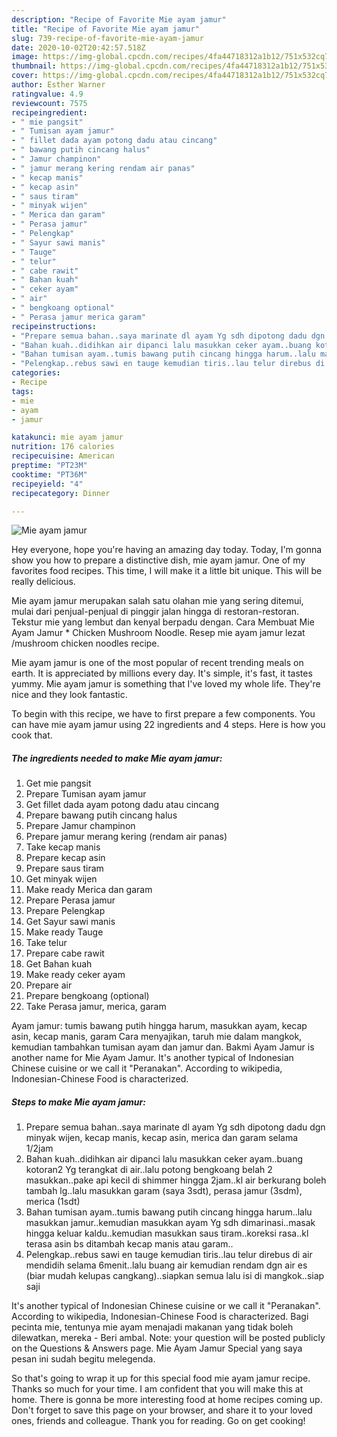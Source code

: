 ```yaml
---
description: "Recipe of Favorite Mie ayam jamur"
title: "Recipe of Favorite Mie ayam jamur"
slug: 739-recipe-of-favorite-mie-ayam-jamur
date: 2020-10-02T20:42:57.518Z
image: https://img-global.cpcdn.com/recipes/4fa44718312a1b12/751x532cq70/mie-ayam-jamur-foto-resep-utama.jpg
thumbnail: https://img-global.cpcdn.com/recipes/4fa44718312a1b12/751x532cq70/mie-ayam-jamur-foto-resep-utama.jpg
cover: https://img-global.cpcdn.com/recipes/4fa44718312a1b12/751x532cq70/mie-ayam-jamur-foto-resep-utama.jpg
author: Esther Warner
ratingvalue: 4.9
reviewcount: 7575
recipeingredient:
- " mie pangsit"
- " Tumisan ayam jamur"
- " fillet dada ayam potong dadu atau cincang"
- " bawang putih cincang halus"
- " Jamur champinon"
- " jamur merang kering rendam air panas"
- " kecap manis"
- " kecap asin"
- " saus tiram"
- " minyak wijen"
- " Merica dan garam"
- " Perasa jamur"
- " Pelengkap"
- " Sayur sawi manis"
- " Tauge"
- " telur"
- " cabe rawit"
- " Bahan kuah"
- " ceker ayam"
- " air"
- " bengkoang optional"
- " Perasa jamur merica garam"
recipeinstructions:
- "Prepare semua bahan..saya marinate dl ayam Yg sdh dipotong dadu dgn minyak wijen, kecap manis, kecap asin, merica dan garam selama 1/2jam"
- "Bahan kuah..didihkan air dipanci lalu masukkan ceker ayam..buang kotoran2 Yg terangkat di air..lalu potong bengkoang belah 2 masukkan..pake api kecil di shimmer hingga 2jam..kl air berkurang boleh tambah lg..lalu masukkan garam (saya 3sdt), perasa jamur (3sdm), merica (1sdt)"
- "Bahan tumisan ayam..tumis bawang putih cincang hingga harum..lalu masukkan jamur..kemudian masukkan ayam Yg sdh dimarinasi..masak hingga keluar kaldu..kemudian masukkan saus tiram..koreksi rasa..kl terasa asin bs ditambah kecap manis atau garam.."
- "Pelengkap..rebus sawi en tauge kemudian tiris..lau telur direbus di air mendidih selama 6menit..lalu buang air kemudian rendam dgn air es (biar mudah kelupas cangkang)..siapkan semua lalu isi di mangkok..siap saji"
categories:
- Recipe
tags:
- mie
- ayam
- jamur

katakunci: mie ayam jamur 
nutrition: 176 calories
recipecuisine: American
preptime: "PT23M"
cooktime: "PT36M"
recipeyield: "4"
recipecategory: Dinner

---
```



![Mie ayam jamur](https://img-global.cpcdn.com/recipes/4fa44718312a1b12/751x532cq70/mie-ayam-jamur-foto-resep-utama.jpg)

Hey everyone, hope you're having an amazing day today. Today, I'm gonna show you how to prepare a distinctive dish, mie ayam jamur. One of my favorites food recipes. This time, I will make it a little bit unique. This will be really delicious.

Mie ayam jamur merupakan salah satu olahan mie yang sering ditemui, mulai dari penjual-penjual di pinggir jalan hingga di restoran-restoran. Tekstur mie yang lembut dan kenyal berpadu dengan. Cara Membuat Mie Ayam Jamur * Chicken Mushroom Noodle. Resep mie ayam jamur lezat /mushroom chicken noodles recipe.

Mie ayam jamur is one of the most popular of recent trending meals on earth. It is appreciated by millions every day. It's simple, it's fast, it tastes yummy. Mie ayam jamur is something that I've loved my whole life. They're nice and they look fantastic.


To begin with this recipe, we have to first prepare a few components. You can have mie ayam jamur using 22 ingredients and 4 steps. Here is how you cook that.

<!--inarticleads1-->

##### The ingredients needed to make Mie ayam jamur:

1. Get  mie pangsit
1. Prepare  Tumisan ayam jamur
1. Get  fillet dada ayam potong dadu atau cincang
1. Prepare  bawang putih cincang halus
1. Prepare  Jamur champinon
1. Prepare  jamur merang kering (rendam air panas)
1. Take  kecap manis
1. Prepare  kecap asin
1. Prepare  saus tiram
1. Get  minyak wijen
1. Make ready  Merica dan garam
1. Prepare  Perasa jamur
1. Prepare  Pelengkap
1. Get  Sayur sawi manis
1. Make ready  Tauge
1. Take  telur
1. Prepare  cabe rawit
1. Get  Bahan kuah
1. Make ready  ceker ayam
1. Prepare  air
1. Prepare  bengkoang (optional)
1. Take  Perasa jamur, merica, garam


Ayam jamur: tumis bawang putih hingga harum, masukkan ayam, kecap asin, kecap manis, garam Cara menyajikan, taruh mie dalam mangkok, kemudian tambahkan tumisan ayam dan jamur dan. Bakmi Ayam Jamur is another name for Mie Ayam Jamur. It&#39;s another typical of Indonesian Chinese cuisine or we call it &#34;Peranakan&#34;. According to wikipedia, Indonesian-Chinese Food is characterized. 

<!--inarticleads2-->

##### Steps to make Mie ayam jamur:

1. Prepare semua bahan..saya marinate dl ayam Yg sdh dipotong dadu dgn minyak wijen, kecap manis, kecap asin, merica dan garam selama 1/2jam
1. Bahan kuah..didihkan air dipanci lalu masukkan ceker ayam..buang kotoran2 Yg terangkat di air..lalu potong bengkoang belah 2 masukkan..pake api kecil di shimmer hingga 2jam..kl air berkurang boleh tambah lg..lalu masukkan garam (saya 3sdt), perasa jamur (3sdm), merica (1sdt)
1. Bahan tumisan ayam..tumis bawang putih cincang hingga harum..lalu masukkan jamur..kemudian masukkan ayam Yg sdh dimarinasi..masak hingga keluar kaldu..kemudian masukkan saus tiram..koreksi rasa..kl terasa asin bs ditambah kecap manis atau garam..
1. Pelengkap..rebus sawi en tauge kemudian tiris..lau telur direbus di air mendidih selama 6menit..lalu buang air kemudian rendam dgn air es (biar mudah kelupas cangkang)..siapkan semua lalu isi di mangkok..siap saji


It&#39;s another typical of Indonesian Chinese cuisine or we call it &#34;Peranakan&#34;. According to wikipedia, Indonesian-Chinese Food is characterized. Bagi pecinta mie, tentunya mie ayam menajadi makanan yang tidak boleh dilewatkan, mereka - Beri ambal. Note: your question will be posted publicly on the Questions &amp; Answers page. Mie Ayam Jamur Special yang saya pesan ini sudah begitu melegenda. 

So that's going to wrap it up for this special food mie ayam jamur recipe. Thanks so much for your time. I am confident that you will make this at home. There is gonna be more interesting food at home recipes coming up. Don't forget to save this page on your browser, and share it to your loved ones, friends and colleague. Thank you for reading. Go on get cooking!
